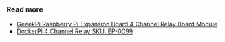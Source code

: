 

### Read more
* [GeeekPi Raspberry Pi Expansion Board 4 Channel Relay Board Module](https://www.amazon.com/gp/product/B07Q2P9D7K/ref=ppx_yo_dt_b_asin_title_o00_s00?ie=UTF8&psc=1)
* [DockerPi 4 Channel Relay SKU: EP-0099](https://wiki.52pi.com/index.php/DockerPi_4_Channel_Relay_SKU:_EP-0099)